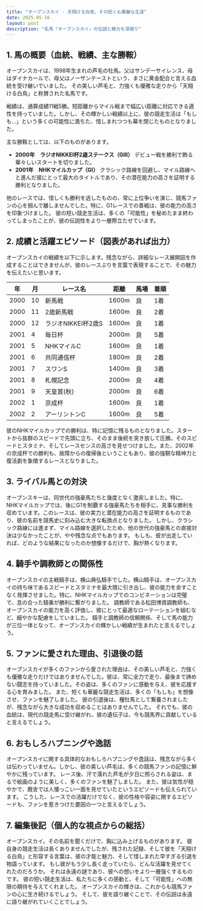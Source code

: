 ```yaml
---
title: "オープンスカイ - 天翔ける白鳥、その短くも華麗な生涯"
date: 2025-05-16
layout: post
description: "名馬『オープンスカイ』の伝説と魅力を深堀り"
---
```


## 1. 馬の概要（血統、戦績、主な勝鞍）

オープンスカイは、1998年生まれの芦毛の牡馬。父はサンデーサイレンス、母はダイナカールで、母父はノーザンテーストという、まさに黄金配合と言える血統を受け継いでいました。  その美しい芦毛と、力強くも優雅な走りから「天翔ける白鳥」と称賛された名馬です。

戦績は、通算成績11戦5勝。短距離からマイル戦まで幅広い距離に対応できる適性を持っていました。しかし、その輝かしい戦績以上に、彼の競走生活は「もしも…」という多くの可能性に満ちた、惜しまれつつも幕を閉じたものとなりました。

主な勝鞍としては、以下のものがあります。

* **2000年　ラジオNIKKEI杯2歳ステークス（GIII）**  デビュー戦を勝利で飾る華々しいスタートを切りました。
* **2001年　NHKマイルカップ（GI）**  クラシック路線を回避し、マイル路線へと進んだ彼にとって最大のタイトルであり、その潜在能力の高さを証明する勝利となりました。

他のレースでは、惜しくも勝利を逃したものの、常に上位争いを演じ、競馬ファンの心を掴んで離しませんでした。特に、G1レースでの善戦は、彼の能力の高さを印象づけました。  彼の短い競走生活は、多くの「可能性」を秘めたまま終わってしまったことが、彼の伝説性をより一層際立たせています。


## 2. 成績と活躍エピソード（図表があれば出力）

オープンスカイの戦績を以下に示します。残念ながら、詳細なレース展開図を作成することはできませんが、彼のレースぶりを言葉で表現することで、その魅力を伝えたいと思います。

| 年 | 月 | レース名 | 距離 | 馬場 | 着順 |
|---|---|---|---|---|---|
| 2000 | 10 | 新馬戦 | 1600m | 良 | 1着 |
| 2000 | 11 | 2歳新馬戦 | 1600m | 良 | 2着 |
| 2000 | 12 | ラジオNIKKEI杯2歳S | 1600m | 良 | 1着 |
| 2001 | 4 | 毎日杯 | 2000m | 良 | 5着 |
| 2001 | 5 | NHKマイルC | 1600m | 良 | 1着 |
| 2001 | 6 | 共同通信杯 | 1800m | 良 | 2着 |
| 2001 | 7 | スワンS | 1400m | 良 | 3着 |
| 2001 | 8 | 札幌記念 | 2000m | 良 | 4着 |
| 2001 | 9 | 天皇賞(秋) | 2000m | 良 | 6着 |
| 2002 | 1 | 京成杯 | 1600m | 良 | 1着 |
| 2002 | 2 | アーリントンC | 1600m | 良 | 5着 |

彼のNHKマイルカップでの勝利は、特に記憶に残るものとなりました。スタートから抜群のスピードで先頭に立ち、そのまま後続を突き放して圧勝。そのスピードとスタミナ、そしてレースセンスの高さを見せつけました。また、2002年の京成杯での勝利も、故障からの復帰後ということもあり、彼の強靭な精神力と復活劇を象徴するレースとなりました。


## 3. ライバル馬との対決

オープンスキーは、同世代の強豪馬たちと幾度となく激突しました。特に、NHKマイルカップでは、後にG1を制覇する強豪馬たちを相手に、見事な勝利を収めています。このレースは、彼の実力と潜在能力の高さを証明するものであり、彼の名前を競馬史に刻み込む大きな転換点となりました。  しかし、クラシック路線には進まず、マイル路線を選択したため、他の世代の強豪馬との直接対決は少なかったことが、やや残念な点でもあります。  もしも、彼が出走していれば、どのような結果になったのか想像するだけで、胸が熱くなります。


## 4. 騎手や調教師との関係性

オープンスカイの主戦騎手は、横山典弘騎手でした。横山騎手は、オープンスカイの持ち味であるスピードとスタミナを最大限に引き出し、彼の能力を余すことなく発揮させました。特に、NHKマイルカップでのコンビネーションは完璧で、息の合った騎乗が勝利に繋がりました。  調教師である松田博資調教師も、オープンスカイの能力を高く評価し、彼にとって最適なローテーションを組むなど、細やかな配慮をしていました。  騎手と調教師の信頼関係、そして馬の能力が三位一体となって、オープンスカイの輝かしい戦績が生まれたと言えるでしょう。


## 5. ファンに愛された理由、引退後の話

オープンスカイが多くのファンから愛された理由は、その美しい芦毛と、力強くも優雅な走りだけではありませんでした。彼は、常に全力で走り、最後まで諦めない闘志を持っていました。その姿は、多くのファンに感動を与え、彼を応援する心を育みました。  また、短くも華麗な競走生活は、多くの「もしも」を想像させ、ファンを魅了しました。  彼の引退後は、種牡馬として繋養されましたが、残念ながら大きな成功を収めることはありませんでした。  それでも、彼の血統は、現代の競走馬に受け継がれ、彼の遺伝子は、今も競馬界に貢献していると言えるでしょう。


## 6. おもしろハプニングや逸話

オープンスカイに関する具体的なおもしろハプニングや逸話は、残念ながら多くは伝わっていません。しかし、彼の美しい芦毛は、多くの競馬ファンの記憶に鮮やかに残っています。  レース後、汗で濡れた芦毛が夕日に照らされる姿は、まるで絵画のように美しく、多くのファンを魅了しました。  また、彼は気性が穏やかで、厩舎では人懐っこい一面を見せていたというエピソードも伝えられています。  こうした、レースでの活躍だけでなく、彼の性格や容姿に関するエピソードも、ファンを惹きつけた要因の一つと言えるでしょう。


## 7. 編集後記（個人的な視点からの総括）

オープンスカイ。その名前を聞くだけで、胸に込み上げるものがあります。  彼自身の競走生活は長くありませんでしたが、残された記録、そして彼を「天翔ける白鳥」と形容する言葉は、彼の才能と魅力、そして惜しまれた早すぎる引退を物語っています。  もし彼がもう少し長く走っていたら、どんな活躍を見せてくれたのだろうか。  それは永遠の謎であり、彼への想いをより一層強くするものです。  彼の短い競走生活は、私たちに多くの感動と、そして「可能性」への無限の期待を与えてくれました。  オープンスカイの輝きは、これからも競馬ファンの心に生き続けるでしょう。  そして、彼を語り継ぐことで、その伝説は永遠に語り継がれていくことでしょう。
